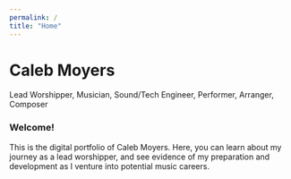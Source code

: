 ```yaml
---
permalink: /
title: "Home"
---
```


# Caleb Moyers
Lead Worshipper, Musician, Sound/Tech Engineer, Performer, Arranger, Composer

### Welcome!
This is the digital portfolio of Caleb Moyers. Here, you can learn about my journey as a lead worshipper, and see evidence of my preparation and development as I venture into potential music careers.